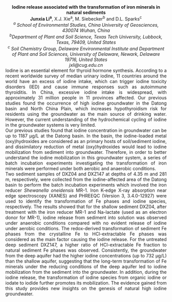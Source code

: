 <center><strong>Iodine release associated with the transformation of iron minerals in
natural sediments</strong>

<center><strong>Junxia Li<sup>a</sup></strong>, X.J. Xie<sup>a</sup>, M. Siebecker<sup>b</sup> and D.L. Sparks<sup>c</sup>

<center><i><sup>a</sup> School of Environmental Studies, China University of Geosciences, 430074 Wuhan, China</i>

<center><i><sup>b</sup>Department of Plant and Soil Science, Texas Tech University, Lubbock, Texas, 79409, United States</i>

<center><i><sup>c</sup> Soil Chemistry Group, Delaware Environmental Institute and Department of Plant and Soil Sciences, University of Delaware, Newark, Delaware 19716, United States</i>

<center><i>jxli@cug.edu.cn</i>

<center style=text-align:justify>Iodine is an essential element for thyroid hormone synthesis. According
to a recent worldwide survey of median urinary iodine, 11 countries
around the world have an excess of iodine intake, which can trigger
iodine toxicity disorders (IED) and cause immune responses such as
autoimmune thyroiditis. In China, excessive iodine intake is widespread,
with approximately 31 million people in 11 provinces affected. Our
previous studies found the occurrence of high iodine groundwater in the
Datong basin and North China Plain, which increases hypothyroidism risk
for residents using the groundwater as the main source of drinking
water. However, the current understanding of the hydrochemical cycling
of iodine in the groundwater systems is very limited.

<center style=text-align:justify>Our previous studies found that iodine concentration in groundwater can
be up to 1187 µg/L at the Datong basin. In the basin, the iodine-loaded
metal (oxy)hydroxides are considered as an primary hosts of
soil/sediment iodine, and dissimilatory reduction of metal
(oxy)hydroxides would lead to iodine mobilization from sediment into
groundwater. Therefore, in order to better understand the iodine
mobilization in this groundwater system, a series of batch incubation
experiments investigating the transformation of iron minerals were
performed under both aerobic and anaerobic conditions.

<center style=text-align:justify>Two sediment samples of DXZ04 and DXZ147 at depths of 4.35 m and 281 m,
respectively, were collected from the iodine-affected area of the Datong
basin to perform the batch incubation experiments which involved the
iron reducer <i>Shewanella oneidensis</i> MR-1. Iron K-edge X-ray absorption
near edge spectroscopy (XANES) and PHREEQC (Version 3, 3.4.0-12927) were
used to identify the transformation of Fe phases and iodine species,
respectively. The results showed that for the shallow sediment DXZ04,
after treatment with the iron reducer MR-1 and Na-lactate (used as an
electron donor for MR-1), iodine release from sediment into solution was
observed under anaerobic conditions compared with no evident release of
iodine under aerobic conditions. The redox-derived transformation of
sediment Fe phases from the crystalline Fe to HCl-extractable Fe phases
was considered as the main factor causing the iodine release. For the
untreated deep sediment DXZ147, a higher ratio of HCl-extractable Fe
fraction to natural sediment Fe phases was observed. Consistently, the
groundwater from the deep aquifer had the higher iodine concentrations
(up to 732 µg/L) than the shallow aquifer, suggesting that the long-term
transformation of Fe minerals under the reducing conditions of the deep
aquifer led to iodine mobilization from the sediment into the
groundwater. In addition, during the iodine release, the transformation
of iodine species from organic iodine or iodate to iodide further
promotes its mobilization. The evidence gained from this study provides
new insights on the genesis of natural high iodine groundwater.
